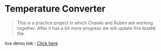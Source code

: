 # Temperature Converter
> This is a practice project in which Chawki and Rubén are working together. After it has a bit more progress we will update this `README` file.

live demo link : [Click here](https://chawkimbarki.github.io/Temp-converter/)
